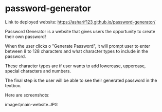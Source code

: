 # password-generator

Link to deployed website: https://asharif123.github.io/password-generator/

Password Generator is a website that gives users the opportunity to create their own password!

When the user clicks o "Generate Password", it will prompt user to enter between 8 to 128 characters and what character types to include in the password.

These character types are if user wants to add lowercase, uppercase, special characters and numbers.

The final step is the user will be able to see their generated password in the textbox.

Here are screenshots:

images\main-website.JPG
